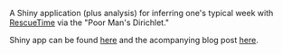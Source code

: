 A Shiny application (plus analysis) for inferring one's typical week with [RescueTime](https://www.rescuetime.com) via the "Poor Man's Dirichlet."

Shiny app can be found [here](https://willwolf.shinyapps.io/rescue-time-estimation/) and the acompanying blog post [here](http://willwolf.io/en/2017/02/03/bayesian-estimation-of-rescuetime-productivity/).
